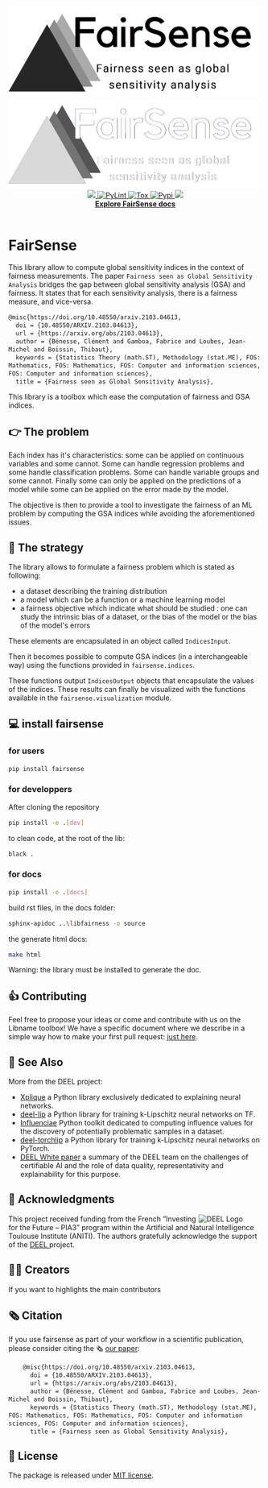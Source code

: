 <img src="docs/assets/banner_light.png#gh-light-mode-only" alt="logo fairsense" style="width:500px;"/>
<img src="docs/assets/banner_dark.png#gh-dark-mode-only" alt="logo fairsense" style="width:500px;"/>

<div align="center">
    <a href="#">
        <img src="https://img.shields.io/badge/Python-3.7, 3.8, 3.9, 3.10-efefef">
    </a>
    <a href="https://github.com/deel-ai/FairSense/actions/workflows/python-lints.yml">
        <img alt="PyLint" src="https://github.com/deel-ai/FairSense/actions/workflows/python-lints.yml/badge.svg">
    </a>
    <a href="https://github.com/deel-ai/FairSense/actions/workflows/python-tests.yml">
        <img alt="Tox" src="https://github.com/deel-ai/FairSense/actions/workflows/python-tests.yml/badge.svg">
    </a>
    <a href="https://github.com/deel-ai/FairSense/actions/workflows/python-publish.yml">
        <img alt="Pypi" src="https://github.com/deel-ai/FairSense/actions/workflows/python-publish.yml/badge.svg">
    </a>
    <a href="#">
        <img src="https://img.shields.io/badge/License-MIT-efefef">
    </a>
    <br>
    <a href="https://deel-ai.github.io/FairSense/"><strong>Explore FairSense docs</strong></a>
</div>
<br>

FairSense
===========

This library allow to compute global sensitivity indices in the context of fairness measurements.
The paper `Fairness seen as Global Sensitivity Analysis` bridges the gap between 
global sensitivity analysis (GSA) and fairness. It states that for each sensitivity 
analysis, there is a fairness measure, and vice-versa.

    @misc{https://doi.org/10.48550/arxiv.2103.04613,
      doi = {10.48550/ARXIV.2103.04613},  
      url = {https://arxiv.org/abs/2103.04613},  
      author = {Bénesse, Clément and Gamboa, Fabrice and Loubes, Jean-Michel and Boissin, Thibaut},
      keywords = {Statistics Theory (math.ST), Methodology (stat.ME), FOS: Mathematics, FOS: Mathematics, FOS: Computer and information sciences, FOS: Computer and information sciences},
      title = {Fairness seen as Global Sensitivity Analysis},

This library is a toolbox which ease the computation of fairness and GSA indices.

👉 The problem
----------

Each index has it's characteristics: some can be applied on continuous variables and 
some cannot. Some can handle regression problems and some handle classification 
problems. Some can handle variable groups and some cannot. Finally some can only be
applied on the predictions of a model while some can be applied on the error made by
the model.

The objective is then to provide a tool to investigate the fairness of an ML problem
by computing the GSA indices while avoiding the aforementioned issues.

🚀 The strategy
------------

The library allows to formulate a fairness problem which is stated as following:

- a dataset describing the training distribution
- a model which can be a function or a machine learning model
- a fairness objective which indicate what should be studied : one can study the
 intrinsic bias of a dataset, or the bias of the model or the bias of the model's
  errors

These elements are encapsulated in an object called `IndicesInput`.

Then it becomes possible to compute GSA indices (in a interchangeable way) using the
functions provided in `fairsense.indices`.

These functions output `IndicesOutput` objects that encapsulate the values of the
indices. These results can finally be visualized with the functions available in the 
`fairsense.visualization` module.


💻 install fairsense
-------------------

### ‍for users

```bash
pip install fairsense
```

### for developpers

After cloning the repository
```bash
pip install -e .[dev]
```

to clean code, at the root of the lib:
```bash
black .
```

### for docs

```bash
pip install -e .[docs]
```

build rst files, in the docs folder:
```bash
sphinx-apidoc ..\libfairness -o source
```
the generate html docs:
```bash
make html
```
Warning: the library must be installed to generate the doc.

## 👍 Contributing

Feel free to propose your ideas or come and contribute with us on the Libname toolbox! We have a specific document where we describe in a simple way how to make your first pull request: [just here](CONTRIBUTING.md).

## 👀 See Also

More from the DEEL project:

- [Xplique](https://github.com/deel-ai/xplique) a Python library exclusively dedicated to explaining neural networks.
- [deel-lip](https://github.com/deel-ai/deel-lip) a Python library for training k-Lipschitz neural networks on TF.
- [Influenciae](https://github.com/deel-ai/influenciae) Python toolkit dedicated to computing influence values for the discovery of potentially problematic samples in a dataset.
- [deel-torchlip](https://github.com/deel-ai/deel-torchlip) a Python library for training k-Lipschitz neural networks on PyTorch.
- [DEEL White paper](https://arxiv.org/abs/2103.10529) a summary of the DEEL team on the challenges of certifiable AI and the role of data quality, representativity and explainability for this purpose.

## 🙏 Acknowledgments

<img align="right" src="https://www.deel.ai/wp-content/uploads/2021/05/logo-DEEL.png#gh-light-mode-only" width="25%" alt="DEEL Logo" />
This project received funding from the French ”Investing for the Future – PIA3” program within the Artificial and Natural Intelligence Toulouse Institute (ANITI). The authors gratefully acknowledge the support of the <a href="https://www.deel.ai/"> DEEL </a> project.

## 👨‍🎓 Creators

If you want to highlights the main contributors


## 🗞️ Citation

If you use fairsense as part of your workflow in a scientific publication, please
 consider citing the 🗞️ [our paper](https://www.youtube.com/watch?v=dQw4w9WgXcQ):

```
    @misc{https://doi.org/10.48550/arxiv.2103.04613,
      doi = {10.48550/ARXIV.2103.04613},  
      url = {https://arxiv.org/abs/2103.04613},  
      author = {Bénesse, Clément and Gamboa, Fabrice and Loubes, Jean-Michel and Boissin, Thibaut},
      keywords = {Statistics Theory (math.ST), Methodology (stat.ME), FOS: Mathematics, FOS: Mathematics, FOS: Computer and information sciences, FOS: Computer and information sciences},
      title = {Fairness seen as Global Sensitivity Analysis},
```

## 📝 License

The package is released under <a href="https://choosealicense.com/licenses/mit"> MIT license</a>.
